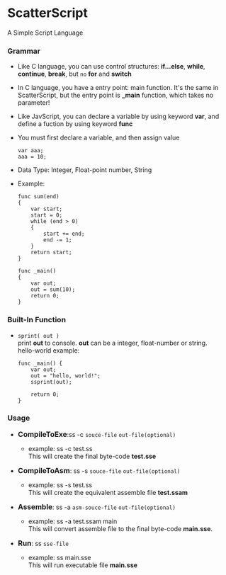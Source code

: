 ScatterScript
=============

A Simple Script Language

### Grammar

- Like C language, you can use control structures: **if...else**, **while**, **continue**, **break**, but `no` **for** and **switch**

- In C language, you have a entry point: main function. It's the same in ScatterScript, but the entry point is **_main** function, which takes no parameter!

- Like JavScript, you can declare a variable by using keyword **var**, and define a fuction by using keyword **func**

- You must first declare a variable, and then assign value
     ```
     var aaa;
     aaa = 10;
     ```
- Data Type: Integer, Float-point number, String

- Example:
  ```
  func sum(end)
  {
	  var start;
	  start = 0;
	  while (end > 0)
	  {
		  start += end;
		  end -= 1;
	  }
	  return start;
  }

  func _main()
  {
	  var out;
	  out = sum(10);
	  return 0;
  }
  ```

### Built-In Function

- `sprint( out )`  
print **out** to console. **out** can be a integer, float-number or string.  
hello-world example:
    ```
    func _main() {
        var out;
        out = "hello, world!";
        ssprint(out);

        return 0;
    }
    ```

### Usage

- **<span style="font-size:16px">CompileToExe</span>**:ss -c `souce-file` `out-file(optional)`
  + example: ss -c test.ss  
This will create the final byte-code **test.sse**

- **<span style="font-size:16px">CompileToAsm</span>**: ss -s `souce-file` `out-file(optional)`
  + example: ss -s test.ss  
This will create the equivalent assemble file **test.ssam**

- **<span style="font-size:16px">Assemble</span>**: ss -a `asm-souce-file` `out-file(optional)`
  + example: ss -a test.ssam main  
This will convert assemble file to the final byte-code **main.sse**. 

- **<span style="font-size:16px">Run</span>**: ss `sse-file`
  + example:  ss main.sse   
This will run executable file **main.sse**
